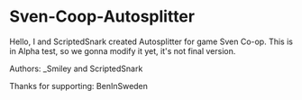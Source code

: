 # Sven-Coop-Autosplitter

Hello, I and ScriptedSnark created Autosplitter for game Sven Co-op. This is in Alpha test, so we gonna modify it yet, it's not final version.

Authors:
_Smiley and ScriptedSnark

Thanks for supporting:
BenInSweden
